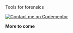 Tools for forensics

[![Contact me on Codementor](https://cdn.codementor.io/badges/contact_me_github.svg)](https://www.codementor.io/girishramnani?utm_source=github&utm_medium=button&utm_term=girishramnani&utm_campaign=github)

**More to come**
